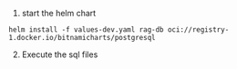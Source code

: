 1. start the helm chart
```shell
helm install -f values-dev.yaml rag-db oci://registry-1.docker.io/bitnamicharts/postgresql
```
2. Execute the sql files
